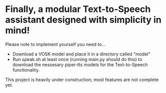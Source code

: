 # Finally, a modular Text-to-Speech assistant designed with simplicity in mind!
Please note to implement yourself you need to...
- Download a VOSK model and place it in a directory called "model"
- Run speak.sh at least once (running main.py should do this) to download the nessesary piper-tts models for the Text-to-Speech functionality.

This project is heavily under construction; most features are not complete yet.
